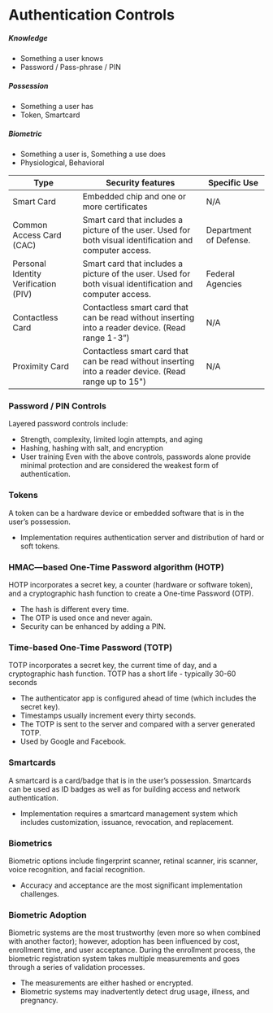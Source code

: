 # Authentication Controls

##### Knowledge
* Something a user knows
* Password / Pass-phrase / PIN

##### Possession  
* Something a user has
* Token, Smartcard

##### Biometric
* Something a user is, Something a use does
* Physiological, Behavioral

| Type | Security features | Specific Use |
|------|-------------------|--------------|
| Smart Card | Embedded chip and one or more certificates | N/A |
| Common Access Card (CAC) | Smart card that includes a picture of the user. Used for both visual identification and computer access. | Department of Defense. |
| Personal Identity Verification (PIV) | Smart card that includes a picture of the user. Used for both visual identification and computer access. | Federal Agencies |
| Contactless Card | Contactless smart card that can be read without inserting into a reader device. (Read range 1-3”) | N/A |
| Proximity Card | Contactless smart card that can be read without inserting into a reader device. (Read range up to 15") | N/A |


### Password / PIN Controls
Layered password controls include:
* Strength, complexity, limited login attempts, and aging
* Hashing, hashing with salt, and encryption
* User training
Even with the above controls, passwords alone provide minimal protection and are considered the weakest form of authentication.

### Tokens
A token can be a hardware device or embedded software that is in the user’s possession.
* Implementation requires authentication server and distribution of hard or soft tokens.

### HMAC—based One-Time Password algorithm (HOTP)
HOTP incorporates a secret key, a counter (hardware or software token), and a cryptographic hash function to create a One-time Password (OTP).
* The hash is different every time.
* The OTP is used once and never again.
* Security can be enhanced by adding a PIN.

### Time-based One-Time Password (TOTP)
TOTP incorporates a secret key, the current time of day, and a cryptographic hash function. TOTP has a short life - typically 30-60 seconds
* The authenticator app is configured ahead of time (which includes the secret key).
* Timestamps usually increment every thirty seconds.
* The TOTP is sent to the server and compared with a server generated TOTP.
* Used by Google and Facebook.

### Smartcards
A smartcard is a card/badge that is in the user’s possession. Smartcards can be used as ID badges as well as for building access and network authentication.
* Implementation requires a smartcard management system which includes customization, issuance, revocation, and replacement.

### Biometrics
Biometric options include fingerprint scanner, retinal scanner, iris
scanner, voice recognition, and facial recognition.
* Accuracy and acceptance are the most significant implementation challenges.

### Biometric Adoption
Biometric systems are the most trustworthy (even more so when combined with another factor); however, adoption has been influenced by cost, enrollment time, and user acceptance. During the enrollment process, the biometric registration system takes multiple measurements and goes through a series of validation processes.
* The measurements are either hashed or encrypted.
* Biometric systems may inadvertently detect drug usage, illness, and pregnancy.
